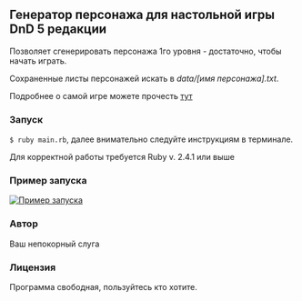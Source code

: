 ## Генератор персонажа для настольной игры DnD 5 редакции

Позволяет сгенерировать персонажа 1го уровня - достаточно, чтобы начать играть.

Сохраненные листы персонажей искать в *data/[имя персонажа].txt*.

Подробнее о самой игре можете прочесть [тут](https://ru.wikipedia.org/wiki/Dungeons_%26_Dragons)

### Запуск

`$ ruby main.rb`, далее внимательно следуйте инструкциям в терминале.

Для корректной работы требуется Ruby v. 2.4.1 или выше


### Пример запуска

[![Пример запуска](https://asciinema.org/a/OToIy0gh6XSGGRb9n87cFq9JP.svg)](https://asciinema.org/a/OToIy0gh6XSGGRb9n87cFq9JP?autoplay=1)


### Автор

Ваш непокорный слуга

### Лицензия

Программа свободная, пользуйтесь кто хотите.
